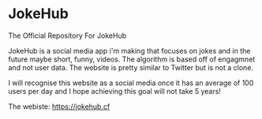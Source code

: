 # JokeHub
The Official Repository For JokeHub

JokeHub is a social media app i'm making that focuses on jokes and in  the future maybe short, funny, videos. The algorithm is based off of engagmnet and not user data. The website is pretty similar to Twitter but is not a clone.

I will recognise this website as a social media once it has an average of 100 users per day and I hope achieving this goal will not take 5 years!


The webiste: https://jokehub.cf
